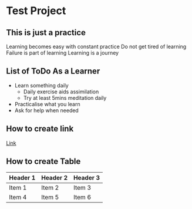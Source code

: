 # Test Project
## This is just a practice 
Learning becomes easy with constant practice
Do not get tired of learning
Failure is part of learning
Learning is a journey

## List of ToDo As a Learner
+ Learn something daily
  * Daily exercise aids assimilation
  * Try at least 5mins meditation daily
+ Practicalise what you learn
+ Ask for help when needed

## How to create link
[Link](https://github.com/lilprof01)
  
## How to create Table
| Header 1 | Header 2 | Header 3 |
| -------- | --------- | ---------|
| Item 1 | Item 2 | Item 3 |
| Item 4 | Item 5 | Item 6 |
